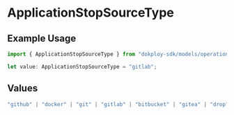 # ApplicationStopSourceType

## Example Usage

```typescript
import { ApplicationStopSourceType } from "dokploy-sdk/models/operations";

let value: ApplicationStopSourceType = "gitlab";
```

## Values

```typescript
"github" | "docker" | "git" | "gitlab" | "bitbucket" | "gitea" | "drop"
```